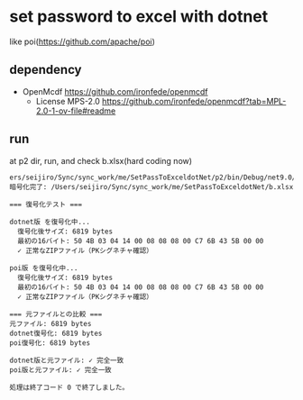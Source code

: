 # set password to excel with dotnet

like poi(https://github.com/apache/poi)

## dependency
- OpenMcdf https://github.com/ironfede/openmcdf
  - License MPS-2.0 https://github.com/ironfede/openmcdf?tab=MPL-2.0-1-ov-file#readme 

## run

at p2 dir, run, and check b.xlsx(hard coding now)

```
ers/seijiro/Sync/sync_work/me/SetPassToExceldotNet/p2/bin/Debug/net9.0/p2
暗号化完了: /Users/seijiro/Sync/sync_work/me/SetPassToExceldotNet/b.xlsx

=== 復号化テスト ===

dotnet版 を復号化中...
  復号化後サイズ: 6819 bytes
  最初の16バイト: 50 4B 03 04 14 00 08 08 08 00 C7 6B 43 5B 00 00
  ✓ 正常なZIPファイル（PKシグネチャ確認）

poi版 を復号化中...
  復号化後サイズ: 6819 bytes
  最初の16バイト: 50 4B 03 04 14 00 08 08 08 00 C7 6B 43 5B 00 00
  ✓ 正常なZIPファイル（PKシグネチャ確認）

=== 元ファイルとの比較 ===
元ファイル: 6819 bytes
dotnet復号化: 6819 bytes
poi復号化: 6819 bytes

dotnet版と元ファイル: ✓ 完全一致
poi版と元ファイル: ✓ 完全一致

処理は終了コード 0 で終了しました。
```
